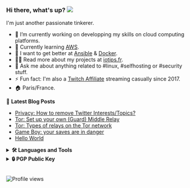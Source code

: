 ### Hi there, what's up? <a href="https://iotips.fr/"><img src="https://media.giphy.com/media/hvRJCLFzcasrR4ia7z/giphy.gif" width="20px"></a>

I'm just another passionate tinkerer.

- 🔭 I’m currently working on developping my skills on cloud computing platforms.
- 🌱 Currently learning [AWS](https://github.com/aws).
- 🤔 I want to get better at [Ansible](https://github.com/ansible/ansible) & [Docker](https://github.com/docker).
- 👨‍💻 Read more about my projects at [iotips.fr](https://iotips.fr).
- 💬 Ask me about anything related to #linux, #selfhosting or #security stuff. 
- ⚡ Fun fact: I'm also a [Twitch Affiliate](https://affiliate.twitch.tv/) streaming casually since 2017.
- 🏠 Paris/France. 

📕 **Latest Blog Posts**

<!-- BLOG-POST-LIST:START -->
- [Privacy: How to remove Twitter Interests/Topics?](https://iotips.fr/posts/privacy-remove-twitter-interests/)
- [Tor: Set up your own &lpar;Guard&rpar; Middle Relay](https://iotips.fr/posts/tor-set-up-your-own-middle-relay/)
- [Tor: Types of relays on the Tor network](https://iotips.fr/posts/tor-types-of-relays/)
- [Game Boy: your saves are in danger](https://iotips.fr/posts/gameboy-your-saves-are-in-danger/)
- [Hello World](https://iotips.fr/posts/hello-world/)
<!-- BLOG-POST-LIST:END -->

<details>
<summary><b>🛠️ Languages and Tools</b></summary>
<p align="left"> <a href="https://angular.io" target="_blank" rel="noreferrer"> <img src="https://angular.io/assets/images/logos/angular/angular.svg" alt="angular" width="40" height="40"/> </a> <a href="https://cordova.apache.org/" target="_blank" rel="noreferrer"> <img src="https://www.vectorlogo.zone/logos/apache_cordova/apache_cordova-icon.svg" alt="apachecordova" width="40" height="40"/> </a> <a href="https://aws.amazon.com" target="_blank" rel="noreferrer"> <img src="https://raw.githubusercontent.com/devicons/devicon/master/icons/amazonwebservices/amazonwebservices-original-wordmark.svg" alt="aws" width="40" height="40"/> </a> <a href="https://www.gnu.org/software/bash/" target="_blank" rel="noreferrer"> <img src="https://www.vectorlogo.zone/logos/gnu_bash/gnu_bash-icon.svg" alt="bash" width="40" height="40"/> </a> <a href="https://getbootstrap.com" target="_blank" rel="noreferrer"> <img src="https://raw.githubusercontent.com/devicons/devicon/master/icons/bootstrap/bootstrap-plain-wordmark.svg" alt="bootstrap" width="40" height="40"/> </a> <a href="https://www.cprogramming.com/" target="_blank" rel="noreferrer"> <img src="https://raw.githubusercontent.com/devicons/devicon/master/icons/c/c-original.svg" alt="c" width="40" height="40"/> </a> <a href="https://www.w3schools.com/cpp/" target="_blank" rel="noreferrer"> <img src="https://raw.githubusercontent.com/devicons/devicon/master/icons/cplusplus/cplusplus-original.svg" alt="cplusplus" width="40" height="40"/> </a> <a href="https://www.w3schools.com/css/" target="_blank" rel="noreferrer"> <img src="https://raw.githubusercontent.com/devicons/devicon/master/icons/css3/css3-original-wordmark.svg" alt="css3" width="40" height="40"/> </a> <a href="https://www.docker.com/" target="_blank" rel="noreferrer"> <img src="https://raw.githubusercontent.com/devicons/devicon/master/icons/docker/docker-original-wordmark.svg" alt="docker" width="40" height="40"/> </a> <a href="https://git-scm.com/" target="_blank" rel="noreferrer"> <img src="https://www.vectorlogo.zone/logos/git-scm/git-scm-icon.svg" alt="git" width="40" height="40"/> </a> <a href="https://grafana.com" target="_blank" rel="noreferrer"> <img src="https://www.vectorlogo.zone/logos/grafana/grafana-icon.svg" alt="grafana" width="40" height="40"/> </a> <a href="https://www.w3.org/html/" target="_blank" rel="noreferrer"> <img src="https://raw.githubusercontent.com/devicons/devicon/master/icons/html5/html5-original-wordmark.svg" alt="html5" width="40" height="40"/> </a> <a href="https://gohugo.io/" target="_blank" rel="noreferrer"> <img src="https://api.iconify.design/logos-hugo.svg" alt="hugo" width="40" height="40"/> </a> <a href="https://ifttt.com/" target="_blank" rel="noreferrer"> <img src="https://www.vectorlogo.zone/logos/ifttt/ifttt-ar21.svg" alt="ifttt" width="40" height="40"/> </a> <a href="https://ionicframework.com" target="_blank" rel="noreferrer"> <img src="https://upload.wikimedia.org/wikipedia/commons/d/d1/Ionic_Logo.svg" alt="ionic" width="40" height="40"/> </a> <a href="https://jekyllrb.com/" target="_blank" rel="noreferrer"> <img src="https://www.vectorlogo.zone/logos/jekyllrb/jekyllrb-icon.svg" alt="jekyll" width="40" height="40"/> </a> <a href="https://www.jenkins.io" target="_blank" rel="noreferrer"> <img src="https://www.vectorlogo.zone/logos/jenkins/jenkins-icon.svg" alt="jenkins" width="40" height="40"/> </a> <a href="https://www.linux.org/" target="_blank" rel="noreferrer"> <img src="https://raw.githubusercontent.com/devicons/devicon/master/icons/linux/linux-original.svg" alt="linux" width="40" height="40"/> </a> <a href="https://mariadb.org/" target="_blank" rel="noreferrer"> <img src="https://www.vectorlogo.zone/logos/mariadb/mariadb-icon.svg" alt="mariadb" width="40" height="40"/> </a> <a href="https://www.mongodb.com/" target="_blank" rel="noreferrer"> <img src="https://raw.githubusercontent.com/devicons/devicon/master/icons/mongodb/mongodb-original-wordmark.svg" alt="mongodb" width="40" height="40"/> </a> <a href="https://www.mysql.com/" target="_blank" rel="noreferrer"> <img src="https://raw.githubusercontent.com/devicons/devicon/master/icons/mysql/mysql-original-wordmark.svg" alt="mysql" width="40" height="40"/> </a> <a href="https://www.nginx.com" target="_blank" rel="noreferrer"> <img src="https://raw.githubusercontent.com/devicons/devicon/master/icons/nginx/nginx-original.svg" alt="nginx" width="40" height="40"/> </a> <a href="https://www.photoshop.com/en" target="_blank" rel="noreferrer"> <img src="https://raw.githubusercontent.com/devicons/devicon/master/icons/photoshop/photoshop-line.svg" alt="photoshop" width="40" height="40"/> </a> <a href="https://www.php.net" target="_blank" rel="noreferrer"> <img src="https://raw.githubusercontent.com/devicons/devicon/master/icons/php/php-original.svg" alt="php" width="40" height="40"/> </a> <a href="https://postman.com" target="_blank" rel="noreferrer"> <img src="https://www.vectorlogo.zone/logos/getpostman/getpostman-icon.svg" alt="postman" width="40" height="40"/> </a> <a href="https://www.sqlite.org/" target="_blank" rel="noreferrer"> <img src="https://www.vectorlogo.zone/logos/sqlite/sqlite-icon.svg" alt="sqlite" width="40" height="40"/> </a> <a href="https://travis-ci.org" target="_blank" rel="noreferrer"> <img src="https://www.vectorlogo.zone/logos/travis-ci/travis-ci-icon.svg" alt="travisci" width="40" height="40"/> </a> </p>
</details>

<details>
  <summary><b>🔒 PGP Public Key</b></summary>
  <br/>

```
-----BEGIN PGP PUBLIC KEY BLOCK-----
Comment: https://keybase.io/download
Version: Keybase Go 5.9.3 (linux)

xsFNBGJBtAwBEACnh8KD4RVbhk0+KwP2uxqQl0YlD2PGqZfkufeZwavSWAy2vJ1E
saJSZf3qwUVg8GWkephHadAhEkIm5biD8bHEquZBUcx7G9s0LDomYx2uagv6hquv
c3X+2A+Frz1LtjKmsaOi67NrA7rA8cddlQf2YA4zyoLeGLpA66wWPn1YEGJT9rxx
9edGuNbNb/ZhqD4hDPmQNYCkBDzSrmhFljKuyUWh0yZqoZolDUoVQjGSeagbtWmR
bojcrQ4bmbfemqegMn0AvJNIdqv+4OhZct7ZHXrBdwhpD/IuEOukeivQBqTiciof
KaHJkKYLLnZVdTKa/F1RBKCXCcp2OANGXQrDLSBJa55X/wfKoZM2JJI1VKyalwl2
QzwrodOBXLBNNNA1YEXLiPLyUCP8RTa+XTHG7gK/WunUAHd7jYX3sv56wsszNLC3
/NAzX5SXfeP3c5HCJ1maDnr7uhl6lc9UV+mVovzrOa0a0sT1DQ+6tIaYP7ghBjgp
mvRxnA2v5RIAd959B0wEcOolIYNHskgIHOhPnVU0INaclnHGAggtSJb6l/28frsx
LcK54Uz+0l3yOR9AOUNNAjPNIZPx2rNwhsuI4y46MQFDMXhAB42N7DcEh9I9cH1y
O6zhIX9mrPa6VYpj22VLbAdnC9rrpnYC0DvYv9EhuVwdkd2Q0CQMc7sw0wARAQAB
zSJNZXRhbGhlYXJmIDxtZXRhbGhlYXJmQGhvdG1haWwuZnI+wsF4BBMBCAAsBQJi
QbQMCRCUSV+5baaYEwIbAwUJHhM4AAIZAQQLBwkDBRUICgIDBBYAAQIAAO8lEAAk
1rmZSDTjQdET/lGyOU97IvLlI3glbnNPiZGIs02tPtvWjmBUwddhC1u71F4q+nGQ
yq8HCiiuaEStT9PpdFZhHTi9tWX2JMuv+2YaCE5wP0jrepArJYqCrg6S0FomAX77
OTD+b7EoSgDCb4PJGtTm8F3aal89HT/vZ4mzk7MsYO8QhdqfxL2wQe9yXYyQ9mwd
Qf37kJt5J+c93u6EQ6G1hubQF9uNLZKk8IMVCFy/Sp7WdATfcqFiyummda4nMwYS
Dapnrq6KDOsJVSu1sGo2hI6Yxp09IodyshO6PhymWnYvKRPJ1V8JDQiImRmVqq+V
VexZu5xrVP/Ftzw4MeJKaZS0EcFGoXdqsVr7MWgu1WBhbJQug+5LHgy+fS39RnOZ
9f9xq37yPli8hii487Ww95EvhpecafJHvaBnAQM4MkzqTtKqky83MJ+jxh+bWUhe
AwJS3vrGin42ycfH6MfOfYjEQo3UcjVEKbUCEbBxfurlQoVcSePpha6kWDBjJxxA
Xp5sVDrw7cr8BXN2VSuJ0O/Agb8V4aFY3NeP/CXcTfSSAIDhcOFq5V1tsXtxeOZt
wIWOaEdHEXN6lW9I6pniulVHtpXeVhpIjhY+DBsnJX3+n0e1GVxPLmrHtX7fh8/f
/uASNgY/uoDISnr2052/bmtBXjQ+CtsUx8DvTithts7BTQRiQbQMARAA0yKAigR/
b71NkeZeloVb0HAbdYnDBnTQQPtYLjxo3CEWYY42AkxOwLMm+R8QrB4wqElzeYDB
vdFnSpgcqRNPvU4nr1xfkClzeLbj9QWJRZE/gXcsI6bx+Db2pPIUaAxkcHvbrL6P
32yRizWfBnFBhIuO6WTmxQzFd8i6gQlDCq9mpTjF29FKJTSh3l9/DLXfQ8GYgO7a
xadEFPeDTpgZ3O++nTFtefJR2E8dXSkzhA+m7j/TVJG68oSIFub+iMDZBvwJ9iOg
F4KTYh0ppqGbfa/8w9RhMc/oPDTJAlm7k9cLXfJ6mUobc8dSxi3IrVFBPwN/+tz8
uwO0IHCkTDlpdvYe8sl9IKw6OXGv3+ioLXGFFwXFsMtsqG75Rb1yFUxfhp4H1Kuj
ghati/Bm+llfvbuYPeT/fotA9LUqVD92EFzkJPVvsn7d/A7sbmgCaGeS+9/fc8Z0
KyrJsf+3M6aV6w1cdzXOXyDjjqk9xvRTioM3w+okeNw+jsLOLjeYuUxNCevBZVXx
85E25p1VDz5xL3pWpfuREx0HZCOpUDmYF0mSCfuC9LB/ZEBpKScg6Vdt5HABOocD
1El+B3IM0E/PcjI2TJdo8gv24bGL5RBlXHtWNajX6OtVjrDh8bNj8Qmz+0yikWCy
Sfb+UXTiTRdWZBgd192KEkN4dTa5Y/2u0oUAEQEAAcLBdQQYAQgAKQUCYkG0DAkQ
lElfuW2mmBMCGwwFCR4TOAAECwcJAwUVCAoCAwQWAAECAADzHhAAKSv3woN27KP9
CNah5smTtj7DR7tfElkYRH0L4acfFgrtVIQc6Dqx/Z0OOiI1c8E5UTZ8t1LZiAMp
pXoHENktMwDU103HyQA4SXmS2wXpsqA2p3tmt8wBCAT9ebOX1DJwgnGwdJzfI/at
tAiPDxb04MlPtbhv+yAkDWWL1geeWtb9ChdE0x03Ol/wQvAe40E5vSbmPp8O2Lir
HOX4nJVzb5L2E6762AQ6uhpGbAWGYmpHD0NNusEd18qjA15Zhy22Vu/OAxF2PZu3
DTg3BBukHsHyYNVhymiVv7sT05JvxjxwYYOdOqtgBOnk8xsclmkvueIkTbJwqAdR
jdwzHWxQOHU5ySZNDGqt2B64pit5q+2A69l6RbvjeWVcwHwQrn2re+8sCrRjrDII
3C1gbRxqGD31MAvR/fMvMpra9Sh76lXtdpQQFVp4yScDGRgE4YpCO1QFC5rURD34
PxrzJOMFPcZu31tspX4wJQrtIHExYZZRq7LYNO3tww5eM9evxIliLAPHHCdlXY7l
H37XkGVQG0ZFYpS29dDssfCbLcEDPb0G5koWCQmnh3kYyOxXVSUe5k171o1q3s1F
jGcuCcZ2iQ/+8rLkoLLU5HGxI9kHSf1vMT5W5wDWy3oiQH4rjqUXgfsisZpERnxS
fmw/BKc8889YmyQRJExY3yrpA03sulc=
=9lMS
-----END PGP PUBLIC KEY BLOCK-----
```
</details>

<br>

![Profile views](https://gpvc.arturio.dev/Metalhearf)


<!-- Deactivated
[![Anurag's github stats](https://github-readme-stats.vercel.app/api?username=Metalhearf&show_icons=true&include_all_commits=true&hide=stars&count_private=true)](https://github.com/Metalhearf/)

[![Top Langs](https://github-readme-stats.vercel.app/api/top-langs/?username=Metalhearf&layout=compact&langs_count=8)](https://github.com/Metalhearf)

🔗 **Connect with me**
<p align="left">
<a href="https://twitter.com/metalhearf" target="blank"><img align="center" src="https://raw.githubusercontent.com/rahuldkjain/github-profile-readme-generator/master/src/images/icons/Social/twitter.svg" alt="metalhearf" height="30" width="40" /></a>
<a href="https://stackoverflow.com/users/4611467/metalhearf" target="blank"><img align="center" src="https://raw.githubusercontent.com/rahuldkjain/github-profile-readme-generator/master/src/images/icons/Social/stack-overflow.svg" alt="metalhearf" height="30" width="40" /></a>
</p>
-->